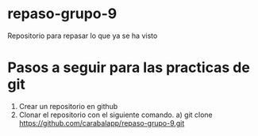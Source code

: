 # repaso-grupo-9
Repositorio para repasar lo que ya se ha visto

# Pasos a seguir para las practicas de git
1) Crear un repositorio en github
2) Clonar el repositorio con el siguiente comando.
   a) git clone https://github.com/carabalapp/repaso-grupo-9.git
